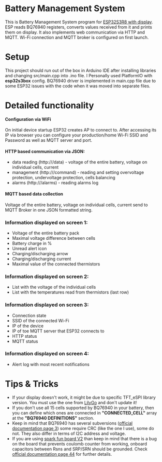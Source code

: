 # Battery Management System

This is Battery Management System program for [ESP32S3R8 with display](https://github.com/Xinyuan-LilyGO/T-Display-S3).
ESP reads BQ76940 registers, converts values received from it and prints them on display.
It also implements web communication via HTTP and MQTT.
Wi-Fi connection and MQTT broker is configured on first launch.

# Setup

This project should run out of the box in Arduino IDE after installing libraries and changing src/main.cpp into .ino file. I Personally used PlatformIO with **esp32s3box** config. BQ76940 driver is implemented in main.cpp file due to some ESP32 issues with the code when it was moved into separate files.

# Detailed functionality

#### Configuration via WiFi
On initial device startup ESP32 creates AP to connect to. After accessing its IP via browser you can configure your production/home Wi-Fi SSID and Password as well as MQTT server and port.

#### HTTP based communication via JSON:
- data reading (http://<IP>/data) - voltage of the entire battery, voltage on individual cells, current
- management (http://<IP>/command) - reading and setting overvoltage protection, undervoltage protection, cells balancing
- alarms (http://<IP>/alarms) - reading alarms log


#### MQTT based data collection
Voltage of the entire battery, voltage on individual cells, current send to MQTT Broker in one JSON formatted string.

### Information displayed on screen 1:
- Voltage of the entire battery pack
- Maximal voltage difference between cells
- Battery charge in %
- Unread alert icon
- Charging/discharging arrow
- Charging/discharging current
- Maximal value of the connected thermistors

### Information displayed on screen 2:
- List with the voltage of the individual cells
- List with the temperatures read from thermistors (last row)

### Information displayed on screen 3:
- Connection state
- SSID of the connected Wi-Fi
- IP of the device
- IP of toe MQTT server that ESP32 connects to
- HTTP status
- MQTT status

### Information displayed on screen 4:
- Alert log with most recent notifications

# Tips & Tricks
- If your display doesn't work, it might be due to specific TFT_eSPI library version. You must use the one from [LilyGo](https://github.com/Xinyuan-LilyGO/T-Display-S3) and don't update it!
- If you don't use all 15 cells supported by BQ76940 in your battery, then you can define which ones are connected in **"CONNECTED_CELL"** array at the **"BQ76940 DEFINITIONS"** section.
- Keep in mind that BQ76940 has several subversions ([official documentation page 3](https://www.ti.com/lit/ds/symlink/bq76940.pdf)) some require CRC (like the one I use), some do not. They also differ in terms of I2C address and voltage.
- If you are using [spark fun board V2](https://github.com/nseidle/BMS) than keep in mind that there is a bug on the board that prevents coulomb counter from working, onboard capacitors between Rsns and SRP/SRN should be grounded. Check [official documentation page 44](https://www.ti.com/lit/ds/symlink/bq76940.pdf) for further details.

